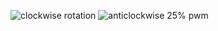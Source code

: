 ![clockwise rotation](https://user-images.githubusercontent.com/101387468/164944995-7b0c104e-3d91-4826-a7e1-aa20c9c4d0dc.png)
![anticlockwise 25% pwm](https://user-images.githubusercontent.com/101387468/164944966-c1ab9d33-1956-497c-bb92-6c79bf2d68db.png)

